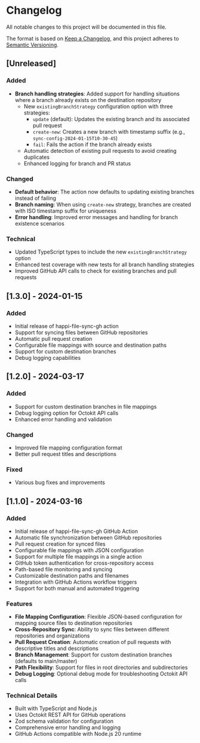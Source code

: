 # Changelog

All notable changes to this project will be documented in this file.

The format is based on [Keep a Changelog](https://keepachangelog.com/en/1.0.0/),
and this project adheres to [Semantic Versioning](https://semver.org/spec/v2.0.0.html).

## [Unreleased]

### Added
- **Branch handling strategies**: Added support for handling situations where a branch already exists on the destination repository
  - New `existingBranchStrategy` configuration option with three strategies:
    - `update` (default): Updates the existing branch and its associated pull request
    - `create-new`: Creates a new branch with timestamp suffix (e.g., `sync-config-2024-01-15T10-30-45`)
    - `fail`: Fails the action if the branch already exists
  - Automatic detection of existing pull requests to avoid creating duplicates
  - Enhanced logging for branch and PR status

### Changed
- **Default behavior**: The action now defaults to updating existing branches instead of failing
- **Branch naming**: When using `create-new` strategy, branches are created with ISO timestamp suffix for uniqueness
- **Error handling**: Improved error messages and handling for branch existence scenarios

### Technical
- Updated TypeScript types to include the new `existingBranchStrategy` option
- Enhanced test coverage with new tests for all branch handling strategies
- Improved GitHub API calls to check for existing branches and pull requests

## [1.3.0] - 2024-01-15

### Added
- Initial release of happi-file-sync-gh action
- Support for syncing files between GitHub repositories
- Automatic pull request creation
- Configurable file mappings with source and destination paths
- Support for custom destination branches
- Debug logging capabilities

## [1.2.0] -  2024-03-17

### Added
- Support for custom destination branches in file mappings
- Debug logging option for Octokit API calls
- Enhanced error handling and validation

### Changed
- Improved file mapping configuration format
- Better pull request titles and descriptions

### Fixed
- Various bug fixes and improvements

## [1.1.0] - 2024-03-16

### Added
- Initial release of happi-file-sync-gh GitHub Action
- Automatic file synchronization between GitHub repositories
- Pull request creation for synced files
- Configurable file mappings with JSON configuration
- Support for multiple file mappings in a single action
- GitHub token authentication for cross-repository access
- Path-based file monitoring and syncing
- Customizable destination paths and filenames
- Integration with GitHub Actions workflow triggers
- Support for both manual and automated triggering

### Features
- **File Mapping Configuration**: Flexible JSON-based configuration for mapping source files to destination repositories
- **Cross-Repository Sync**: Ability to sync files between different repositories and organizations
- **Pull Request Creation**: Automatic creation of pull requests with descriptive titles and descriptions
- **Branch Management**: Support for custom destination branches (defaults to main/master)
- **Path Flexibility**: Support for files in root directories and subdirectories
- **Debug Logging**: Optional debug mode for troubleshooting Octokit API calls

### Technical Details
- Built with TypeScript and Node.js
- Uses Octokit REST API for GitHub operations
- Zod schema validation for configuration
- Comprehensive error handling and logging
- GitHub Actions compatible with Node.js 20 runtime 